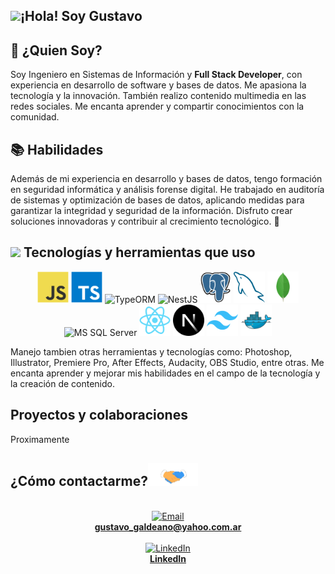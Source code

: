 ## <img src="https://media.giphy.com/media/hvRJCLFzcasrR4ia7z/giphy.gif" width="35">¡Hola! Soy Gustavo

## 🌟 **¿Quien Soy?**  
Soy Ingeniero en Sistemas de Información y **Full Stack Developer**, con experiencia en desarrollo de software y bases de datos. Me apasiona la tecnología y la innovación. También realizo contenido multimedia en las redes sociales. Me encanta aprender y compartir conocimientos con la comunidad.
## 📚 **Habilidades**
Además de mi experiencia en desarrollo y bases de datos, tengo formación en seguridad informática y análisis forense digital. He trabajado en auditoría de sistemas y optimización de bases de datos, aplicando medidas para garantizar la integridad y seguridad de la información. Disfruto crear soluciones innovadoras y contribuir al crecimiento tecnológico. 🚀

## <img src="https://media2.giphy.com/media/v1.Y2lkPTc5MGI3NjExc2FpNmhtaGthZHZlNncxYjRzdGFlNnV1M2kwbG5nc3hqOW1xbDR4cSZlcD12MV9pbnRlcm5hbF9naWZfYnlfaWQmY3Q9cw/E6EnvXLzCwnhV58V9l/giphy.gif" width="35"> **Tecnologías y herramientas que uso**

<p align="center">
  <img src="https://raw.githubusercontent.com/devicons/devicon/master/icons/javascript/javascript-original.svg" width="50" title="JavaScript">
  <img src="https://raw.githubusercontent.com/devicons/devicon/master/icons/typescript/typescript-original.svg" width="50" title="TypeScript">
  <img src="https://avatars.githubusercontent.com/u/20165699?s=280&v=4" width="50" title="TypeORM">
  <img src="https://nestjs.com/img/logo-small.svg" width="50" title="NestJS">
  <img src="https://raw.githubusercontent.com/devicons/devicon/master/icons/postgresql/postgresql-original.svg" width="50" title="PostgreSQL">
  <img src="https://raw.githubusercontent.com/devicons/devicon/master/icons/mysql/mysql-original.svg" width="50" title="MySQL">
  <img src="https://raw.githubusercontent.com/devicons/devicon/master/icons/mongodb/mongodb-original.svg" width="50" title="MongoDB">
  <img src="https://www.svgrepo.com/show/303229/microsoft-sql-server-logo.svg" width="50" title="MS SQL Server">
  <img src="https://raw.githubusercontent.com/devicons/devicon/master/icons/react/react-original.svg" width="50" title="React">
  <img src="https://raw.githubusercontent.com/devicons/devicon/master/icons/nextjs/nextjs-original.svg" width="50" title="Next.js">
  <img src="https://raw.githubusercontent.com/devicons/devicon/master/icons/tailwindcss/tailwindcss-original.svg" width="50" title="Tailwind CSS">
  <img src="https://raw.githubusercontent.com/devicons/devicon/master/icons/docker/docker-original.svg" width="50" title="Docker">
</p>

Manejo tambien otras herramientas y tecnologías como: Photoshop, Illustrator, Premiere Pro, After Effects, Audacity, OBS Studio, entre otras. Me encanta aprender y mejorar mis habilidades en el campo de la tecnología y la creación de contenido.

## Proyectos y colaboraciones 

Proximamente

## <b> ¿Cómo contactarme?</b><img src="https://github.com/0xAbdulKhalid/0xAbdulKhalid/raw/main/assets/mdImages/handshake.gif" width ="80">
<br>

<div align="center">
  <a href="mailto:gustavo_galdeano@yahoo.com.ar">
    <img src="https://media0.giphy.com/media/v1.Y2lkPTc5MGI3NjExcXRocTVxbWdkZzg2aXpjdDMyNHRxcWZ3dHFyOGtoOHBiNHJkNmYyciZlcD12MV9pbnRlcm5hbF9naWZfYnlfaWQmY3Q9Zw/nOwaf4VgL3WTZH8OYl/giphy.gif" width="50" alt="Email">
  </a>
  <br>
  <b><a href="mailto:gustavo_galdeano@yahoo.com.ar">gustavo_galdeano@yahoo.com.ar</a></b>
  <br><br>
  <a href="https://www.linkedin.com/in/gustavo-galdeano-9b915b18">
    <img src="https://img.icons8.com/?size=100&id=kFJzAZryEscq&format=png&color=000000" width="50" alt="LinkedIn">
  </a>
  <br>
  <b><a href="https://www.linkedin.com/in/gustavo-galdeano-9b915b18">LinkedIn</a></b>
</div>
